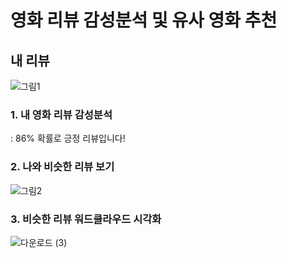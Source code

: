 # 영화 리뷰 감성분석 및 유사 영화 추천

## 내 리뷰
![그림1](https://user-images.githubusercontent.com/79895363/161502941-aed0b3b1-610d-4a3e-ac30-a4c9ef45a592.png)

  
   
     
### 1. __내 영화 리뷰 감성분석__
: 86% 확률로 긍정 리뷰입니다!
  
  
  
  
### 2. __나와 비슷한 리뷰 보기__

![그림2](https://user-images.githubusercontent.com/79895363/161502982-196dfbbf-defe-4fd8-b51d-a6914a0db3fd.png)



### 3. __비슷한 리뷰 워드클라우드 시각화__


![다운로드 (3)](https://user-images.githubusercontent.com/79895363/161515981-f0a98d29-f218-48d7-8d14-3824579b71c7.png)
